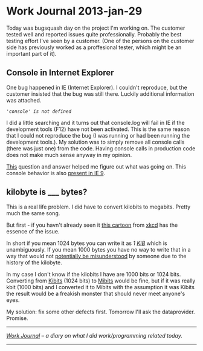 # Work Journal 2013-jan-29

<p>
Today was bugsquash day on the project I'm working on. The customer tested well and reported issues quite professionally. Probably the best testing effort I've seen by a customer. (One of the persons on the customer side has previously worked as a proffesional tester, which might be an important part of it). 
</p>

<h2>Console in Internet Explorer</h2>
<p>
One bug happened in IE (Internet Explorer). I couldn't reproduce, but the customer insisted that the bug was still there. Luckily additional information was attached. 

<em><code>'console' is not defined</code></em>

I did a little searching and it turns out that console.log will fail in IE if the development tools (F12) have not been activated. This is the same reason that I could not reproduce the bug (I was running or had been running the development tools.). My solution was to simply remove all console calls (there was just one) from the code. Having console calls in production code does not make much sense anyway in my opinion. 

<a href="http://stackoverflow.com/questions/690251/what-happened-to-console-log-in-ie8">This</a> question and answer helped me figure out what was going on. This console behavior is also <a href="http://stackoverflow.com/questions/5472938/does-ie9-support-console-log-and-is-it-a-real-function">present in IE 9</a>. 
</p>

<h2>kilobyte is ___ bytes?</h2>

<p>
This is a real life problem. I did have to convert kilobits to megabits. Pretty much the same song.

But first - if you havn't already seen it <a href="http://xkcd.com/394/">this cartoon</a> from <a href="http://xkcd.com/">xkcd</a> has the essence of the issue. 

In short if you mean 1024 bytes you can write it as <em>1 <a href="http://en.wikipedia.org/wiki/Kibibyte">KiB</a></em> which is unambiguously. If you mean 1000 bytes you have no way to write that in a way that would not <a href="http://en.wikipedia.org/wiki/Kilobyte">potentially be misunderstood</a> by someone due to the history of the kilobyte. 

In my case I don't know if the kilobits I have are 1000 bits or 1024 bits. Converting from <a href="http://en.wikipedia.org/wiki/Kibibit">Kibits</a> (1024 bits) to <a href="http://en.wikipedia.org/wiki/Mebibit">Mibits</a> would be fine, but if it was really kbit (1000 bits) and I converted it to Mibits with the assumption it was Kibits the result would be a freakish monster that should never meet anyone's eyes. 

My solution: fix some other defects first. Tomorrow I'll ask the dataprovider. Promise.
</p>

<hr />

<em><a href="/blog/work-journal-what-workprogramming-related-did-i-learn-today">Work Journal</a> – a diary on what I did work/programming related today.</em>

<hr />